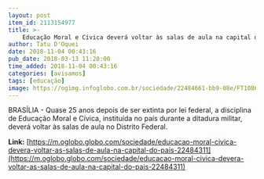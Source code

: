 ```yaml
---
layout: post
item_id: 2113154977
title: >-
    Educação Moral e Cívica deverá voltar às salas de aula na capital do país
author: Tatu D'Oquei
date: 2018-11-04 00:43:16
pub_date: 2018-03-13 11:20:00
time_added: 2018-11-04 00:43:16
categories: [avisamos]
tags: [educação]
image: https://ogimg.infoglobo.com.br/sociedade/22484661-bb9-08e/FT1086A/652/O-deputado-distrital-Raimundo-Ribeiro-autor-da-lei.jpg
---
```


BRASÍLIA - Quase 25 anos depois de ser extinta por lei federal, a disciplina de Educação Moral e Cívica, instituída no país durante a ditadura militar, deverá voltar às salas de aula no Distrito Federal.

**Link:** [https://m.oglobo.globo.com/sociedade/educacao-moral-civica-devera-voltar-as-salas-de-aula-na-capital-do-pais-22484311](https://m.oglobo.globo.com/sociedade/educacao-moral-civica-devera-voltar-as-salas-de-aula-na-capital-do-pais-22484311)

